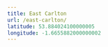 ```yaml
---
title: East Carlton
url: /east-carlton/
latitude: 53.884024100000005
longitude: -1.6655882000000002
---
```

